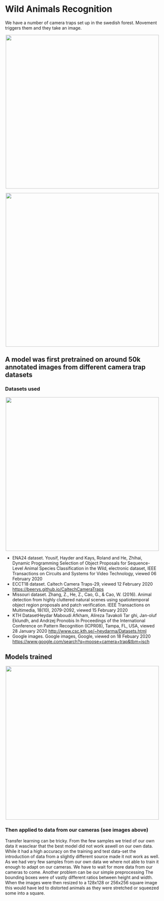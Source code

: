 # Wild Animals Recognition

We have a number of camera traps set up in the swedish forest. Movement triggers
them and they take an image. 

<p align="center">
<img src="https://user-images.githubusercontent.com/50867974/116964542-0f8a3400-acac-11eb-8eb6-9b5a93ddc081.jpg" width="500">
</p>

<p align="center">
<img src="https://user-images.githubusercontent.com/50867974/116964539-0ef19d80-acac-11eb-87ba-550813e1ef87.jpg" width="500">
</p>

## A model was first pretrained on around 50k annotated images from different camera trap datasets
### Datasets used
<p align="center">
<img src="https://user-images.githubusercontent.com/50867974/116964938-fa61d500-acac-11eb-85fa-a6dd9dd201c4.png" width="500">
</p>

- ENA24 dataset. Yousif, Hayder and Kays, Roland and He, Zhihai, Dynamic Programming Selection of Object Proposals for Sequence-Level Animal Species Classification in the Wild, electronic dataset, IEEE Transactions on Circuits and Systems for Video Technology, viewed 06 February 2020
- ECCT18 dataset. Caltech Camera Traps-29, viewed 12 February 2020 <https://beerys.github.io/CaltechCameraTraps>
- Missouri dataset. Zhang, Z., He, Z., Cao, G., & Cao, W. (2016). Animal detection from highly cluttered natural scenes using spatiotemporal object region proposals and patch verification. IEEE Transactions on Multimedia, 18(10), 2079-2092, viewed 15 February 2020
- KTH DatasetHeydar Maboudi Afkham, Alireza Tavakoli Tar ghi, Jan-oluf Eklundh, and Andrzej Pronobis In Proceedings of the International Conference on Pattern Recognition (ICPR08), Tampa, FL, USA, viewed 28 January 2020 <http://www.csc.kth.se/~heydarma/Datasets.html>
- Google images. Google images, Google, viewed on 18 Febuary 2020 <https://www.google.com/search?q=moose+camera+trap&tbm=isch>

## Models trained
<p align="center">
<img src="https://user-images.githubusercontent.com/50867974/116965164-75c38680-acad-11eb-8e9d-1860adda6f87.png" width="500">
</p>

### Then applied to data from our cameras (see images above)
Transfer learning can be tricky. From the few samples we tried of our own data it wasclear that the best model did not work aswell on our own data. While it had a high accuracy on the training and test data-set the introduction of data from a slightly different source made it not work as well. As we had very few samples from our own data we where not able to train it enough to adapt on our cameras.
We have to wait for more data from our cameras to come.  Another problem can be our simple preprocessing The bounding boxes were of vastly different ratios between height and width. When the images were then resized to a 128x128 or 256x256 square image this would have led to distorted animals as they were stretched or squeezed some into a square.


